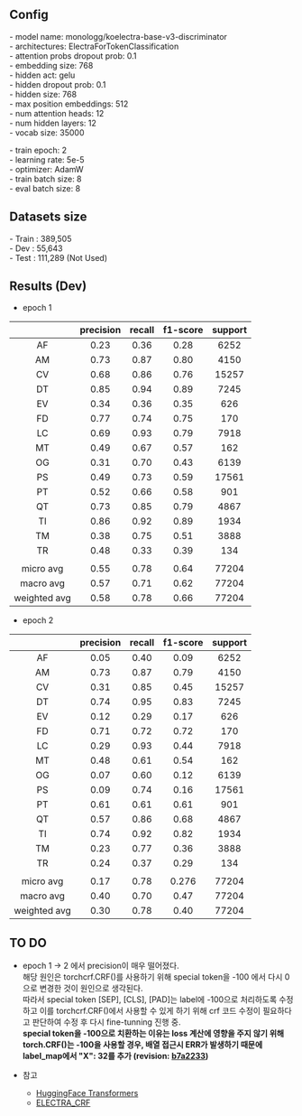 ## Config

  \- model name: monologg/koelectra-base-v3-discriminator  
  \- architectures: ElectraForTokenClassification  
  \- attention probs dropout prob: 0.1  
  \- embedding size: 768  
  \- hidden act: gelu  
  \- hidden dropout prob: 0.1  
  \- hidden size: 768  
  \- max position embeddings: 512  
  \- num attention heads: 12  
  \- num hidden layers: 12  
  \- vocab size: 35000  
  
  \- train epoch: 2    
  \- learning rate: 5e-5  
  \- optimizer: AdamW  
  \- train batch size: 8  
  \- eval batch size: 8  
  
## Datasets size
  \- Train : 389,505  
  \- Dev : 55,643  
  \- Test : 111,289 (Not Used)  
  
## Results (Dev)
  - epoch 1

|           | precision | recall  | f1-score  | support |
| :-------: | :-------: | :-----: | :-------: | :-----: |
| AF        |  0.23     | 0.36    | 0.28      | 6252    |
| AM        |  0.73     | 0.87    | 0.80      | 4150    |
| CV        |  0.68     | 0.86    | 0.76      | 15257   |
| DT        |  0.85     | 0.94    | 0.89      | 7245    |
| EV        |  0.34     | 0.36    | 0.35      | 626     |
| FD        |  0.77     | 0.74    | 0.75      | 170     |
| LC        |  0.69     | 0.93    | 0.79      | 7918    |
| MT        |  0.49     | 0.67    | 0.57      | 162     |
| OG        |  0.31     | 0.70    | 0.43      | 6139    |
| PS        |  0.49     | 0.73    | 0.59      | 17561   |
| PT        |  0.52     | 0.66    | 0.58      | 901     |
| QT        |  0.73     | 0.85    | 0.79      | 4867    |
| TI        |  0.86     | 0.92    | 0.89      | 1934    |
| TM        |  0.38     | 0.75    | 0.51      | 3888    |
| TR        |  0.48     | 0.33    | 0.39      | 134     |
|           |           |         |           |         |
| micro avg | 0.55      | 0.78    | 0.64      | 77204   |
| macro avg | 0.57      | 0.71    | 0.62      | 77204   |
| weighted avg | 0.58   | 0.78    | 0.66      | 77204   |
  
  - epoch 2
  
|           | precision | recall  | f1-score  | support |
| :-------: | :-------: | :-----: | :-------: | :-----: |
| AF        |  0.05     | 0.40    | 0.09      | 6252    |
| AM        |  0.73     | 0.87    | 0.79      | 4150    |
| CV        |  0.31     | 0.85    | 0.45      | 15257   |
| DT        |  0.74     | 0.95    | 0.83      | 7245    |
| EV        |  0.12     | 0.29    | 0.17      | 626     |
| FD        |  0.71     | 0.72    | 0.72      | 170     |
| LC        |  0.29     | 0.93    | 0.44      | 7918    |
| MT        |  0.48     | 0.61    | 0.54      | 162     |
| OG        |  0.07     | 0.60    | 0.12      | 6139    |
| PS        |  0.09     | 0.74    | 0.16      | 17561   |
| PT        |  0.61     | 0.61    | 0.61      | 901     |
| QT        |  0.57     | 0.86    | 0.68      | 4867    |
| TI        |  0.74     | 0.92    | 0.82      | 1934    |
| TM        |  0.23     | 0.77    | 0.36      | 3888    |
| TR        |  0.24     | 0.37    | 0.29      | 134     |
|           |           |         |           |         |
| micro avg | 0.17      | 0.78    | 0.276      | 77204   |
| macro avg | 0.40      | 0.70    | 0.47      | 77204   |
| weighted avg | 0.30   | 0.78    | 0.40      | 77204   |

## TO DO
  
  - epoch 1 -> 2 에서 precision이 매우 떨어졌다.  
  해당 원인은 torchcrf.CRF()를 사용하기 위해 special token을 -100 에서 다시 0 으로 변경한 것이 원인으로 생각된다.  
  따라서 special token \[SEP\], \[CLS\], \[PAD\]는 label에 -100으로 처리하도록 수정하고 이를 torchcrf.CRF()에서 사용할 수 있게 하기 위해 crf 코드 수정이 필요하다고 판단하여 수정 후 다시 fine-tunning 진행 중.  
  **special token을 -100으로 치환하는 이유는 loss 계산에 영향을 주지 않기 위해**
  **torch.CRF()는 -100을 사용할 경우, 배열 접근시 ERR가 발생하기 때문에 label_map에서 "X": 32를 추가  (revision: [b7a2233](https://github.com/kr-MATAGI/De-identification-with-NER/commit/b7a223389a9061478722ed79044400a780651d7a))**
  
  - 참고
    - [HuggingFace Transformers](https://huggingface.co/docs/transformers/custom_datasets#tok-ner)
    - [ELECTRA_CRF](https://github.com/Hanlard/Electra_CRF_NER)
